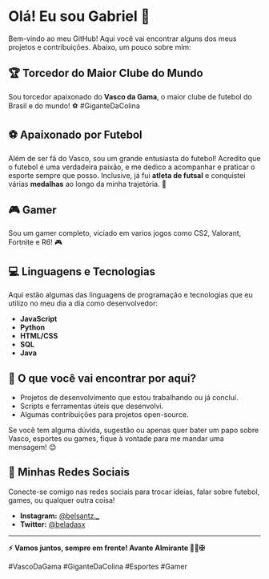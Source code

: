 # Olá! Eu sou Gabriel 👋

Bem-vindo ao meu GitHub! Aqui você vai encontrar alguns dos meus projetos e contribuições. Abaixo, um pouco sobre mim:

## 🏆 Torcedor do Maior Clube do Mundo
Sou torcedor apaixonado do **Vasco da Gama**, o maior clube de futebol do Brasil e do mundo! ⚽️ #GiganteDaColina

## ⚽️ Apaixonado por Futebol
Além de ser fã do Vasco, sou um grande entusiasta do futebol! Acredito que o futebol é uma verdadeira paixão, e me dedico a acompanhar e praticar o esporte sempre que posso. Inclusive, já fui **atleta de futsal** e conquistei várias **medalhas** ao longo da minha trajetória. 🏅

## 🎮 Gamer
Sou um gamer completo, viciado em varios jogos como CS2, Valorant, Fortnite e R6! 🎮

## 💻 Linguagens e Tecnologias
Aqui estão algumas das linguagens de programação e tecnologias que eu utilizo no meu dia a dia como desenvolvedor:

- **JavaScript**
- **Python**
- **HTML/CSS**
- **SQL**
- **Java**

## 🚀 O que você vai encontrar por aqui?
- Projetos de desenvolvimento que estou trabalhando ou já concluí.
- Scripts e ferramentas úteis que desenvolvi.
- Algumas contribuições para projetos open-source.

Se você tem alguma dúvida, sugestão ou apenas quer bater um papo sobre Vasco, esportes ou games, fique à vontade para me mandar uma mensagem! 😊

## 📱 Minhas Redes Sociais
Conecte-se comigo nas redes sociais para trocar ideias, falar sobre futebol, games, ou qualquer outra coisa!

- **Instagram:** [@belsantz._](https://www.instagram.com/belsantz._)  
- **Twitter:** [@beladasx](https://twitter.com/beladasx)  

---

**⚡️ Vamos juntos, sempre em frente! Avante Almirante 🏴‍☠️✠**

#VascoDaGama #GiganteDaColina #Esportes #Gamer 

